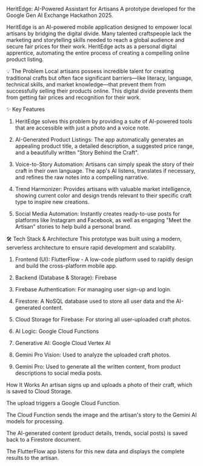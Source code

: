 HeritEdge: AI-Powered Assistant for Artisans
A prototype developed for the Google Gen AI Exchange Hackathon 2025.

HeritEdge is an AI-powered mobile application designed to empower local artisans by bridging the digital divide. Many talented craftspeople lack the marketing and storytelling skills needed to reach a global audience and secure fair prices for their work. HeritEdge acts as a personal digital apprentice, automating the entire process of creating a compelling online product listing.

💡 The Problem
Local artisans possess incredible talent for creating traditional crafts but often face significant barriers—like literacy, language, technical skills, and market knowledge—that prevent them from successfully selling their products online. This digital divide prevents them from getting fair prices and recognition for their work.

✨ Key Features
1. HeritEdge solves this problem by providing a suite of AI-powered tools that are accessible with just a photo and a voice note.

2. AI-Generated Product Listings: The app automatically generates an appealing product title, a detailed description, a suggested price range, and a beautifully written "Story Behind the Craft".

3. Voice-to-Story Automation: Artisans can simply speak the story of their craft in their own language. The app's AI listens, translates if necessary, and refines the raw notes into a compelling narrative.

4. Trend Harmonizer: Provides artisans with valuable market intelligence, showing current color and design trends relevant to their specific craft type to inspire new creations.

5. Social Media Automation: Instantly creates ready-to-use posts for platforms like Instagram and Facebook, as well as engaging "Meet the Artisan" stories to help build a personal brand.

🛠️ Tech Stack & Architecture
This prototype was built using a modern, serverless architecture to ensure rapid development and scalability.

1. Frontend (UI): FlutterFlow - A low-code platform used to rapidly design and build the cross-platform mobile app.

2. Backend (Database & Storage): Firebase

3. Firebase Authentication: For managing user sign-up and login.

4. Firestore: A NoSQL database used to store all user data and the AI-generated content.

5. Cloud Storage for Firebase: For storing all user-uploaded craft photos.

6. AI Logic: Google Cloud Functions

7. Generative AI: Google Cloud Vertex AI

8. Gemini Pro Vision: Used to analyze the uploaded craft photos.

9. Gemini Pro: Used to generate all the written content, from product descriptions to social media posts.

How It Works
An artisan signs up and uploads a photo of their craft, which is saved to Cloud Storage.

The upload triggers a Google Cloud Function.

The Cloud Function sends the image and the artisan's story to the Gemini AI models for processing.

The AI-generated content (product details, trends, social posts) is saved back to a Firestore document.

The FlutterFlow app listens for this new data and displays the complete results to the artisan.
